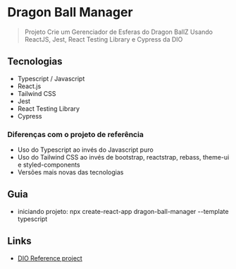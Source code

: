 # Dragon Ball Manager

> Projeto Crie um Gerenciador de Esferas do Dragon BallZ Usando ReactJS, Jest, React Testing Library e Cypress da DIO

## Tecnologias

- Typescript / Javascript
- React.js
- Tailwind CSS
- Jest
- React Testing Library
- Cypress

### Diferenças com o projeto de referência

- Uso do Typescript ao invés do Javascript puro
- Uso do Tailwind CSS ao invés de bootstrap, reactstrap, rebass, theme-ui e styled-components
- Versões mais novas das tecnologias

## Guia

- iniciando projeto: npx create-react-app dragon-ball-manager --template typescript

## Links

- [DIO Reference project](https://github.com/lalizita/dragon-ball-manager)
